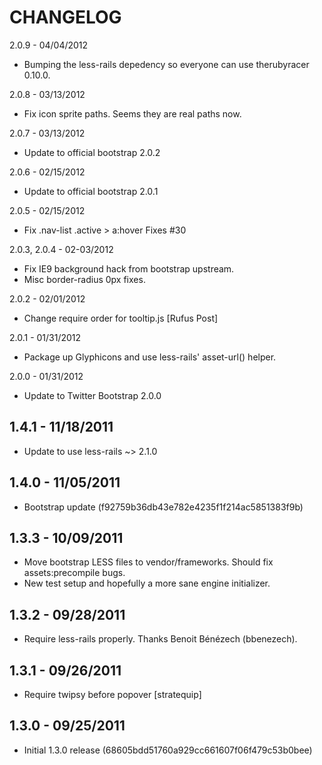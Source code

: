 CHANGELOG
=========

2.0.9 - 04/04/2012

* Bumping the less-rails depedency so everyone can use therubyracer 0.10.0.


2.0.8 - 03/13/2012

* Fix icon sprite paths. Seems they are real paths now.


2.0.7 - 03/13/2012

* Update to official bootstrap 2.0.2


2.0.6 - 02/15/2012

* Update to official bootstrap 2.0.1


2.0.5 - 02/15/2012

* Fix .nav-list .active > a:hover Fixes #30


2.0.3, 2.0.4 - 02-03/2012

* Fix IE9 background hack from bootstrap upstream.
* Misc border-radius 0px fixes.


2.0.2 - 02/01/2012

* Change require order for tooltip.js [Rufus Post]


2.0.1 - 01/31/2012

* Package up Glyphicons and use less-rails' asset-url() helper.


2.0.0 - 01/31/2012

* Update to Twitter Bootstrap 2.0.0


1.4.1 - 11/18/2011
------------------

* Update to use less-rails ~> 2.1.0


1.4.0 - 11/05/2011
------------------

* Bootstrap update (f92759b36db43e782e4235f1f214ac5851383f9b)


1.3.3 - 10/09/2011
------------------

* Move bootstrap LESS files to vendor/frameworks. Should fix assets:precompile bugs.
* New test setup and hopefully a more sane engine initializer.


1.3.2 - 09/28/2011
------------------

* Require less-rails properly. Thanks Benoit Bénézech (bbenezech).


1.3.1 - 09/26/2011
------------------

* Require twipsy before popover [stratequip]


1.3.0 - 09/25/2011
------------------

* Initial 1.3.0 release (68605bdd51760a929cc661607f06f479c53b0bee)

